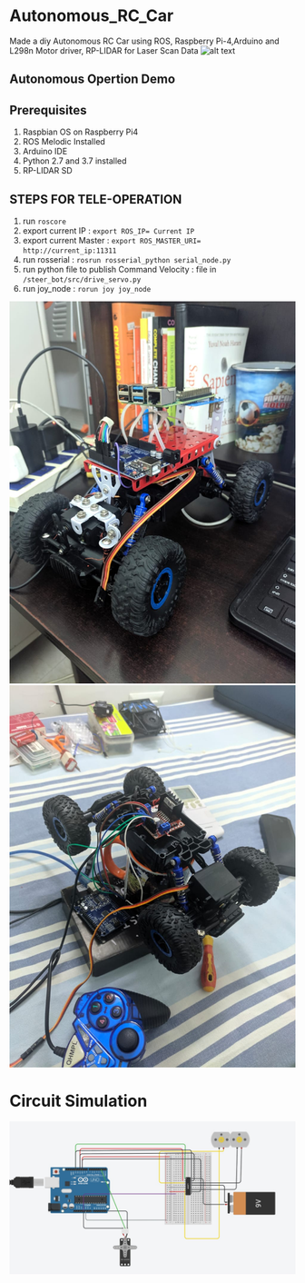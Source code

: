 # Autonomous_RC_Car
Made a diy Autonomous RC Car using ROS, Raspberry Pi-4,Arduino and L298n Motor driver, RP-LIDAR for Laser Scan Data
![alt text](https://lh3.googleusercontent.com/ygYSRw36hOCKKH4Lk4oOrR2HaGkdY2ZuQ602AKA42sG8EUZHb7hV3Ep5kBDc2HipGqUMnzeBPcauVIJP7mrwfGovMjKOUDWmJE0hmHUIcljiQ5mY3ZeV_KEDp4pD4u2ETWpPPy4c0pAY_88a1jvYbkOrImVSGyL1R6Umc4v9Rk3pU0bqtKHlekr_7pC4Nf5duo7lQD08hQ3GtBSH_jG62cTlr0D6uBgI3d8aCjfriTWkH0qnPG2e46vWDuxlatPvQehVbRzrTLIcC_UMiaA_ilD64iAhaW7UbZVjudeDnsaleJjucJkk-H_ovjxuDjWIVo_Jv5RRxHXmqq5WXZW7IPWQIPNs4Msqz066cmLK5AebeMQ9aTvPb_xcaSAByZcxzqPUS3fvRrAxQOKFtnT3f_6fmtsXmQ22-hx0y3XwdFJ-4e7BPvRU5Ji6wkRZ9rVUs9TYHF_OcBNpwvb4G7eXGOGMhPGodU4k98pvVYGmfECnxhDyxaBhVo6LG7YKWr4gBK8wumo5CAqatYBIE4pPkztPQuvlaBb6Su4tiHH0cZ4pmms6X0HCe7bzt9Z1cH_vUKpruaOzctwSvdTzLZt-uVlU6XtFzG5372BBhwGEctE9LFpJLvBAa9Ay_HMKOLXhuftb_gNJL_v0ukcUm1apcfZ7G2KtuQBzdBFQz6Q2WHe2lp1Ochq35Xb3BDH8w-kgN9X9OaacdKCi0ROodEjAg3Auyw=w1343-h1007-no?authuser=0)
## Autonomous Opertion Demo
## Prerequisites
1. Raspbian OS on Raspberry Pi4
2. ROS Melodic Installed
3. Arduino IDE
4. Python 2.7 and 3.7 installed
5. RP-LIDAR SD

## STEPS FOR TELE-OPERATION
1. run `roscore`
2. export current IP : `export ROS_IP= Current IP`
3. export current Master : `export ROS_MASTER_URI= http://current_ip:11311`
4. run rosserial : `rosrun rosserial_python serial_node.py`
5. run python file to publish Command Velocity : file in `/steer_bot/src/drive_servo.py`
6. run joy_node : `rorun joy joy_node`

![alt text](./13.jpeg "Title")
![alt text](./12.jpeg "Title")
# Circuit Simulation
![alt text](./11.jpeg "Title")
